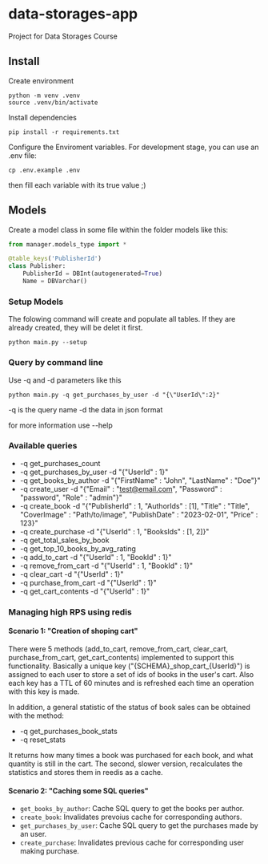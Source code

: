 # data-storages-app
Project for Data Storages Course

## Install
Create environment
```
python -m venv .venv
source .venv/bin/activate
```

Install dependencies
```
pip install -r requirements.txt
```

Configure the Enviroment variables. For development stage, you can use an .env file:

```
cp .env.example .env
```

then fill each variable with its true value ;)

## Models
Create a model class in some file within the folder models like this:

```python
from manager.models_type import *

@table_keys('PublisherId')
class Publisher:
    PublisherId = DBInt(autogenerated=True)
    Name = DBVarchar()
```

### Setup Models

The folowing command will create and populate all tables. If they are already created, they will be delet it first.

```shell
python main.py --setup
```

### Query by command line
Use -q and -d parameters like this

```shell
python main.py -q get_purchases_by_user -d "{\"UserId\":2}"
```

-q is the query name
-d the data in json format

for more information use --help

### Available queries
- -q get_purchases_count
- -q get_purchases_by_user -d "{\"UserId\" : 1}"
- -q get_books_by_author -d "{\"FirstName\" : \"John\", \"LastName\" : \"Doe\"}"
- -q create_user -d "{\"Email\" : \"test@email.com\", \"Password\" : \"password\", \"Role\" : \"admin\"}"
- -q create_book -d "{\"PublisherId\" : 1, \"AuthorIds\" : [1], \"Title\" : \"Title\", \"CoverImage\" : \"Path/to/image\", \"PublishDate\" : \"2023-02-01\", \"Price\" : 123}"
- -q create_purchase -d "{\"UserId\" : 1, \"BooksIds\" : [1, 2]}"
- -q get_total_sales_by_book
- -q get_top_10_books_by_avg_rating
- -q add_to_cart -d "{\"UserId\" : 1, \"BookId\" : 1}"
- -q remove_from_cart -d "{\"UserId\" : 1, \"BookId\" : 1}"
- -q clear_cart -d "{\"UserId\" : 1}"
- -q purchase_from_cart -d "{\"UserId\" : 1}"
- -q get_cart_contents -d "{\"UserId\" : 1}"

### Managing high RPS using redis
#### Scenario 1: "Creation of shoping cart"

There were 5 methods (add_to_cart, remove_from_cart, clear_cart, purchase_from_cart, get_cart_contents) implemented to support this functionality. Basically a unique key ("{SCHEMA}\_shop_cart\_{UserId}") is assigned to each user to store a set of ids of books in the user's cart. Also each key has a TTL of 60 minutes and is refreshed each time an operation with this key is made.


In addition, a general statistic of the status of book sales can be obtained with the method:

- -q get_purchases_book_stats
- -q reset_stats

It returns how many times a book was purchased for each book, and what quantity is still in the cart. The second, slower version, recalculates the statistics and stores them in reedis as a cache.

#### Scenario 2: "Caching some SQL queries"
- `get_books_by_author`: Cache SQL query to get the books per author.
- `create_book`: Invalidates prevoius cache for corresponding authors.
- `get_purchases_by_user`: Cache SQL query to get the purchases made by an user.
- `create_purchase`: Invalidates previous cache for corresponding user making purchase. 
